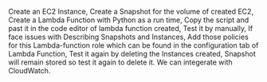 Create an EC2 Instance,
Create a Snapshot for the volume of created EC2,
Create a Lambda Function with Python as a run time,
Copy the script and past it in the code editor of lambda function created,
Test it by manually,
If face issues with Describing Snapshots and Instances, Add those policies for this Lambda-function role which can be found in the configuration tab of Lambda Function,
Test it again by deleting the Instances created,
Snapshot will remain stored so test it again to delete it.
We can integerate with CloudWatch.